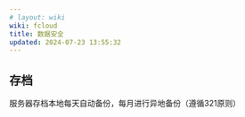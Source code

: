 ```yaml
---
# layout: wiki
wiki: fcloud
title: 数据安全
updated: 2024-07-23 13:55:32
---
```


## 存档

服务器存档本地每天自动备份，每月进行异地备份（遵循321原则）

